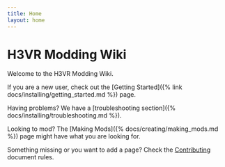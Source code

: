 ```yaml
---
title: Home
layout: home
---
```


# H3VR Modding Wiki

Welcome to the H3VR Modding Wiki.

If you are a new user, check out the [Getting Started]({% link docs/installing/getting_started.md %}) page.

Having problems? We have a [troubleshooting section]({% docs/installing/troubleshooting.md %}).

Looking to mod? The [Making Mods]({% docs/creating/making_mods.md %}) page might have what you are looking for.

Something missing or you want to add a page? Check
the [Contributing](https://github.com/H3VR-Modding/wiki/blob/main/.github/contributing/contributing.md) document rules.
